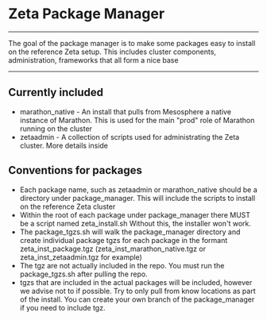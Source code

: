 # Zeta Package Manager
---
The goal of the package manager is to make some packages easy to install on the reference Zeta setup.  This includes cluster components, administration, frameworks that all form a nice base

---
## Currently included
* marathon_native - An install that pulls from Mesosphere a native instance of Marathon. This is used for the main "prod" role of Marathon running on the cluster
* zetaadmin - A collection of scripts used for administrating the Zeta cluster. More details inside

## Conventions for packages
* Each package name, such as zetaadmin or marathon_native should be a directory under package_manager. This will include the scripts to install on the reference Zeta cluster
* Within the root of each package under package_manager there MUST be a script named zeta_install.sh Without this, the installer won't work. 
* The package_tgzs.sh will walk the package_manager directory and create individual package tgzs for each package in the formant zeta_inst_package.tgz (zeta_inst_marathon_native.tgz or zeta_inst_zetaadmin.tgz for example)
* The tgz are not actually included in the repo. You must run the package_tgzs.sh after pulling the repo. 
* tgzs that are included in the actual packages will be included, however we advise not to if possible. Try to only pull from know locations as part of the install. You can create your own branch of the package_manager if you need to include tgz.

